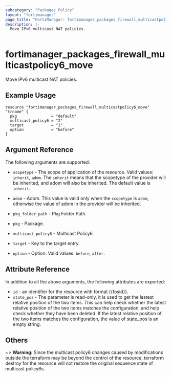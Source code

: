 ```yaml
---
subcategory: "Packages Policy"
layout: "fortimanager"
page_title: "FortiManager: fortimanager_packages_firewall_multicastpolicy6_move"
description: |-
  Move IPv6 multicast NAT policies.
---
```


# fortimanager_packages_firewall_multicastpolicy6_move
Move IPv6 multicast NAT policies.

## Example Usage

```hcl
resource "fortimanager_packages_firewall_multicastpolicy6_move" "trname" {
  pkg               = "default"
  multicast_policy6 = "2"
  target            = "1"
  option            = "before"
}
```

## Argument Reference


The following arguments are supported:

* `scopetype` - The scope of application of the resource. Valid values: `inherit`, `adom`. The `inherit` means that the scopetype of the provider will be inherited, and adom will also be inherited. The default value is `inherit`.
* `adom` - Adom. This value is valid only when the `scopetype` is `adom`, otherwise the value of adom in the provider will be inherited.
* `pkg_folder_path` - Pkg Folder Path.
* `pkg` - Package.
* `multicast_policy6` - Multicast Policy6.

* `target` - Key to the target entry.
* `option` - Option. Valid values: `before`, `after`.


## Attribute Reference

In addition to all the above arguments, the following attributes are exported:
* `id` - an identifier for the resource with format {{fosid}}.
* `state_pos` - The parameter is read-only, it is used to get the lastest relative position of the two items. This can help check whether the latest relative position of the two items matches the configuration, and help check whether they have been deleted. If the latest relative position of the two items matches the configuration, the value of state_pos is an empty string.

## Others

~> **Warning:** Since the multicast policy6 changes caused by modifications outside the terraform may be beyond the control of the resource, terraform destroy for the resource will not restore the original sequence state of multicast policy6s.
